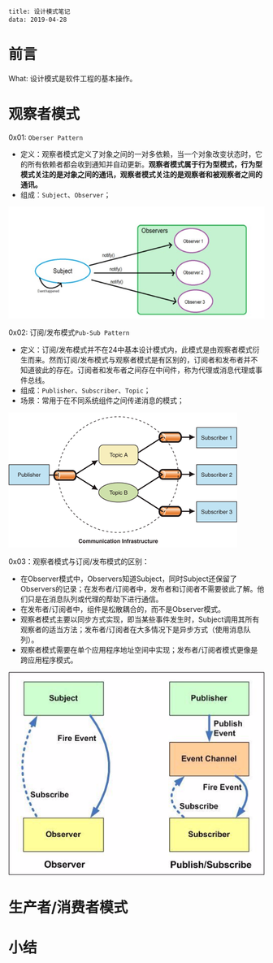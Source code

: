 ```
title: 设计模式笔记
data: 2019-04-28
```
# 前言

What: 设计模式是软件工程的基本操作。

# 观察者模式
0x01: `Oberser Pattern`
- 定义：观察者模式定义了对象之间的一对多依赖，当一个对象改变状态时，它的所有依赖者都会收到通知并自动更新。**观察者模式属于行为型模式，行为型模式关注的是对象之间的通讯，观察者模式关注的是观察者和被观察者之间的通讯。**
- 组成：`Subject`、`Observer`；
<img src="./img/观察者模式1.png" />

0x02: 订阅/发布模式`Pub-Sub Pattern`
- 定义：订阅/发布模式并不在24中基本设计模式内，此模式是由观察者模式衍生而来。然而订阅/发布模式与观察者模式是有区别的，订阅者和发布者并不知道彼此的存在。订阅者和发布者之间存在中间件，称为代理或消息代理或事件总线。
- 组成：`Publisher`、`Subscriber`、`Topic`；
- 场景：常用于在不同系统组件之间传递消息的模式；
<img src="./img/观察者模式2.png" />

0x03：观察者模式与订阅/发布模式的区别：
- 在Observer模式中，Observers知道Subject，同时Subject还保留了Observers的记录；在发布者/订阅者中，发布者和订阅者不需要彼此了解。他们只是在消息队列或代理的帮助下进行通信。
- 在发布者/订阅者中，组件是松散耦合的，而不是Observer模式。
- 观察者模式主要以同步方式实现，即当某些事件发生时，Subject调用其所有观察者的适当方法；发布者/订阅者在大多情况下是异步方式（使用消息队列）。
- 观察者模式需要在单个应用程序地址空间中实现；发布者/订阅者模式更像是跨应用程序模式。

<img src="./img/观察者模式3.png" />

# 生产者/消费者模式

# 小结